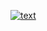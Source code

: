 [![text](https://github.com/Nurlan-Aliev/hexlet_pytest/actions/runs/3530715869/jobs/5923018312/badge.svg?branch=master)](https://github.com/Nurlan-Aliev/hexlet_pytest/actions/runs/3530715869/jobs/5923018312)

